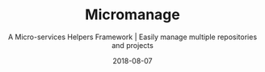 ---
type: project
title: 'Micromanage'
tags: ['opendata', 'semantic-web', 'data-quality']
summary: 'Developing features affect very often more than one of these repos. Changing branches, syncing and development is hard as you have to keep flipping between multiple terminal tabs to make sure all the repos are in order. Beamery Micro-services Helpers are shell helper functions that will automate and facilitate manipulating micro-services repos and in general any multiple folders in a certain directory'
subtitle: 'A Micro-services Helpers Framework | Easily manage multiple repositories and projects'
layout: ProjectLayout
github: 'https://github.com/BeameryHQ/micromanage'
featured: 'false'
date: '2018-08-07'
---